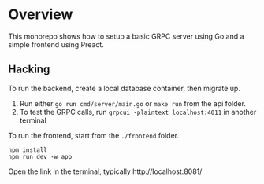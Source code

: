 # Overview

This monorepo shows how to setup a basic GRPC server using Go and a simple frontend using Preact.

## Hacking

To run the backend, create a local database container, then migrate up.

1. Run either `go run cmd/server/main.go` or `make run` from the api folder.
2. To test the GRPC calls, run `grpcui -plaintext localhost:4011` in another terminal

To run the frontend, start from the `./frontend` folder.

```shell
npm install
npm run dev -w app
```

Open the link in the terminal, typically http://localhost:8081/
